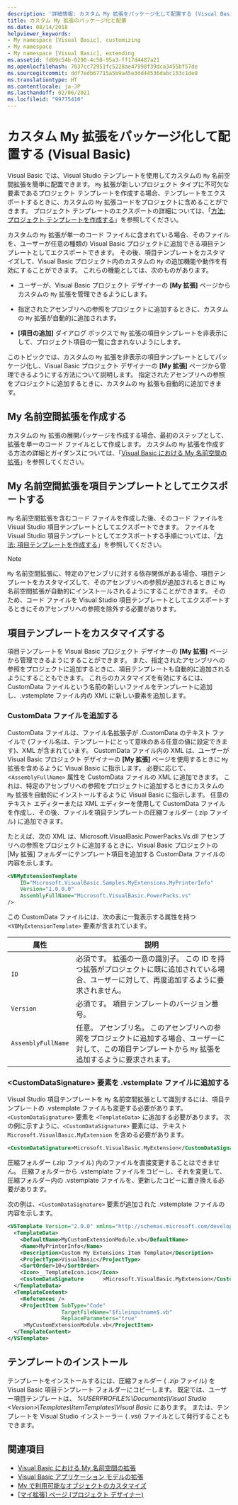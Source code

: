 ```yaml
---
description: '詳細情報: カスタム My 拡張をパッケージ化して配置する (Visual Basic)'
title: カスタム My 拡張のパッケージ化と配置
ms.date: 08/14/2018
helpviewer_keywords:
- My namespace [Visual Basic], customizing
- My namespace
- My namespace [Visual Basic], extending
ms.assetid: fd89c54b-0290-4c50-95a3-ff17d4487a21
ms.openlocfilehash: 7037cc72951fc5228ae47998f39dca3455bf57de
ms.sourcegitcommit: ddf7edb67715a5b9a45e3dd44536dabc153c1de0
ms.translationtype: HT
ms.contentlocale: ja-JP
ms.lasthandoff: 02/06/2021
ms.locfileid: "99775410"
---
```

# <a name="package-and-deploy-custom-my-extensions-visual-basic"></a>カスタム My 拡張をパッケージ化して配置する (Visual Basic)

Visual Basic では、Visual Studio テンプレートを使用してカスタムの `My` 名前空間拡張を簡単に配置できます。 `My` 拡張が新しいプロジェクト タイプに不可欠な要素であるプロジェクト テンプレートを作成する場合、テンプレートをエクスポートするときに、カスタムの `My` 拡張コードをプロジェクトに含めることができます。 プロジェクト テンプレートのエクスポートの詳細については、「[方法: プロジェクト テンプレートを作成する](/visualstudio/ide/how-to-create-project-templates)」を参照してください。

カスタムの `My` 拡張が単一のコード ファイルに含まれている場合、そのファイルを、ユーザーが任意の種類の Visual Basic プロジェクトに追加できる項目テンプレートとしてエクスポートできます。 その後、項目テンプレートをカスタマイズして、Visual Basic プロジェクト内のカスタムの `My` の追加機能や動作を有効にすることができます。 これらの機能としては、次のものがあります。

- ユーザーが、Visual Basic プロジェクト デザイナーの **[My 拡張]** ページからカスタムの `My` 拡張を管理できるようにします。

- 指定されたアセンブリへの参照をプロジェクトに追加するときに、カスタムの `My` 拡張が自動的に追加されます。

- **[項目の追加]** ダイアログ ボックスで `My` 拡張の項目テンプレートを非表示にして、プロジェクト項目の一覧に含まれないようにします。

このトピックでは、カスタムの `My` 拡張を非表示の項目テンプレートとしてパッケージ化し、Visual Basic プロジェクト デザイナーの **[My 拡張]** ページから管理できるようにする方法について説明します。 指定されたアセンブリへの参照をプロジェクトに追加するときに、カスタムの `My` 拡張も自動的に追加できます。

## <a name="create-a-my-namespace-extension"></a>My 名前空間拡張を作成する

カスタムの `My` 拡張の展開パッケージを作成する場合、最初のステップとして、拡張を単一のコード ファイルとして作成します。 カスタムの `My` 拡張を作成する方法の詳細とガイダンスについては、「[Visual Basic における My 名前空間の拡張](extending-the-my-namespace.md)」を参照してください。

## <a name="export-a-my-namespace-extension-as-an-item-template"></a>My 名前空間拡張を項目テンプレートとしてエクスポートする

`My` 名前空間拡張を含むコード ファイルを作成した後、そのコード ファイルを Visual Studio 項目テンプレートとしてエクスポートできます。 ファイルを Visual Studio 項目テンプレートとしてエクスポートする手順については、「[方法: 項目テンプレートを作成する](/visualstudio/ide/how-to-create-item-templates)」を参照してください。

> [!NOTE]
> `My` 名前空間拡張に、特定のアセンブリに対する依存関係がある場合、項目テンプレートをカスタマイズして、そのアセンブリへの参照が追加されるときに `My` 名前空間拡張が自動的にインストールされるようにすることができます。 そのため、コード ファイルを Visual Studio 項目テンプレートとしてエクスポートするときにそのアセンブリへの参照を除外する必要があります。

## <a name="customize-the-item-template"></a>項目テンプレートをカスタマイズする

項目テンプレートを Visual Basic プロジェクト デザイナーの **[My 拡張]** ページから管理できるようにすることができます。 また、指定されたアセンブリへの参照をプロジェクトに追加するときに、項目テンプレートも自動的に追加されるようにすることもできます。 これらのカスタマイズを有効にするには、CustomData ファイルという名前の新しいファイルをテンプレートに追加し、.vstemplate ファイル内の XML に新しい要素を追加します。

### <a name="add-the-customdata-file"></a>CustomData ファイルを追加する

CustomData ファイルは、ファイル名拡張子が .CustomData のテキスト ファイルで (ファイル名は、テンプレートにとって意味のある任意の値に設定できます)、XML が含まれています。 CustomData ファイル内の XML は、ユーザーが Visual Basic プロジェクト デザイナーの **[My 拡張]** ページを使用するときに `My` 拡張を含めるように Visual Basic に指示します。 必要に応じて、<`AssemblyFullName>` 属性を CustomData ファイルの XML に追加できます。 これは、特定のアセンブリへの参照をプロジェクトに追加するときにカスタムの `My` 拡張を自動的にインストールするように Visual Basic に指示します。 任意のテキスト エディターまたは XML エディターを使用して CustomData ファイルを作成し、その後、ファイルを項目テンプレートの圧縮フォルダー (.zip ファイル) に追加できます。

たとえば、次の XML は、Microsoft.VisualBasic.PowerPacks.Vs.dll アセンブリへの参照をプロジェクトに追加するときに、Visual Basic プロジェクトの [My 拡張] フォルダーにテンプレート項目を追加する CustomData ファイルの内容を示します。

```xml
<VBMyExtensionTemplate
    ID="Microsoft.VisualBasic.Samples.MyExtensions.MyPrinterInfo"
    Version="1.0.0.0"
    AssemblyFullName="Microsoft.VisualBasic.PowerPacks.vs"
/>
```

この CustomData ファイルには、次の表に一覧表示する属性を持つ <`VBMyExtensionTemplate>` 要素が含まれています。

|属性|説明|
|---|---|
|`ID`|必須です。 拡張の一意の識別子。 この ID を持つ拡張がプロジェクトに既に追加されている場合、ユーザーに対して、再度追加するように要求されません。|
|`Version`|必須です。 項目テンプレートのバージョン番号。|
|`AssemblyFullName`|任意。 アセンブリ名。 このアセンブリへの参照をプロジェクトに追加する場合、ユーザーに対して、この項目テンプレートから `My` 拡張を追加するように要求されます。|

### <a name="add-the-customdatasignature-element-to-the-vstemplate-file"></a>\<CustomDataSignature> 要素を .vstemplate ファイルに追加する

Visual Studio 項目テンプレートを `My` 名前空間拡張として識別するには、項目テンプレートの .vstemplate ファイルも変更する必要があります。 `<CustomDataSignature>` 要素を `<TemplateData>` に追加する必要があります。 次の例に示すように、`<CustomDataSignature>` 要素には、テキスト `Microsoft.VisualBasic.MyExtension` を含める必要があります。

```xml
<CustomDataSignature>Microsoft.VisualBasic.MyExtension</CustomDataSignature>
```

圧縮フォルダー (.zip ファイル) 内のファイルを直接変更することはできません。 圧縮フォルダーから .vstemplate ファイルをコピーし、それを変更して、圧縮フォルダー内の .vstemplate ファイルを、更新したコピーに置き換える必要があります。

次の例は、`<CustomDataSignature>` 要素が追加された .vstemplate ファイルの内容を示します。

```xml
<VSTemplate Version="2.0.0" xmlns="http://schemas.microsoft.com/developer/vstemplate/2005" Type="Item">
  <TemplateData>
    <DefaultName>MyCustomExtensionModule.vb</DefaultName>
    <Name>MyPrinterInfo</Name>
    <Description>Custom My Extensions Item Template</Description>
    <ProjectType>VisualBasic</ProjectType>
    <SortOrder>10</SortOrder>
    <Icon>__TemplateIcon.ico</Icon>
    <CustomDataSignature      >Microsoft.VisualBasic.MyExtension</CustomDataSignature>
  </TemplateData>
  <TemplateContent>
    <References />
    <ProjectItem SubType="Code"
                 TargetFileName="$fileinputname$.vb"
                 ReplaceParameters="true"
     >MyCustomExtensionModule.vb</ProjectItem>
  </TemplateContent>
</VSTemplate>
```

## <a name="install-the-template"></a>テンプレートのインストール

テンプレートをインストールするには、圧縮フォルダー ( *.zip* ファイル) を Visual Basic 項目テンプレート フォルダーにコピーします。 既定では、ユーザー項目テンプレートは、 *%USERPROFILE%\Documents\Visual Studio \<Version\>\Templates\ItemTemplates\Visual Basic* にあります。 または、テンプレートを Visual Studio インストーラー ( *.vsi*) ファイルとして発行することもできます。

## <a name="see-also"></a>関連項目

- [Visual Basic における My 名前空間の拡張](extending-the-my-namespace.md)
- [Visual Basic アプリケーション モデルの拡張](extending-the-visual-basic-application-model.md)
- [My で利用可能なオブジェクトのカスタマイズ](customizing-which-objects-are-available-in-my.md)
- [[マイ拡張] ページ (プロジェクト デザイナー)](/visualstudio/ide/reference/my-extensions-page-project-designer-visual-basic)
